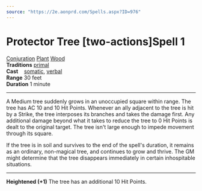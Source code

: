 ```yaml
---
source: "https://2e.aonprd.com/Spells.aspx?ID=976"
---
```

# Protector Tree [two-actions]Spell 1

[Conjuration](https://2e.aonprd.com/Traits.aspx?ID=33) [Plant](https://2e.aonprd.com/Traits.aspx?ID=125) [Wood](https://2e.aonprd.com/Traits.aspx?ID=508)   
**Traditions** [primal](https://2e.aonprd.com/Spells.aspx?Tradition=4)  
**Cast**    [somatic](https://2e.aonprd.com/Rules.aspx?ID=283), [verbal](https://2e.aonprd.com/Rules.aspx?ID=284)  
**Range** 30 feet  
**Duration** 1 minute

---

A Medium tree suddenly grows in an unoccupied square within range. The tree has AC 10 and 10 Hit Points. Whenever an ally adjacent to the tree is hit by a Strike, the tree interposes its branches and takes the damage first. Any additional damage beyond what it takes to reduce the tree to 0 Hit Points is dealt to the original target. The tree isn't large enough to impede movement through its square.  
  
If the tree is in soil and survives to the end of the spell's duration, it remains as an ordinary, non-magical tree, and continues to grow and thrive. The GM might determine that the tree disappears immediately in certain inhospitable situations.

---

**Heightened (+1)** The tree has an additional 10 Hit Points.
